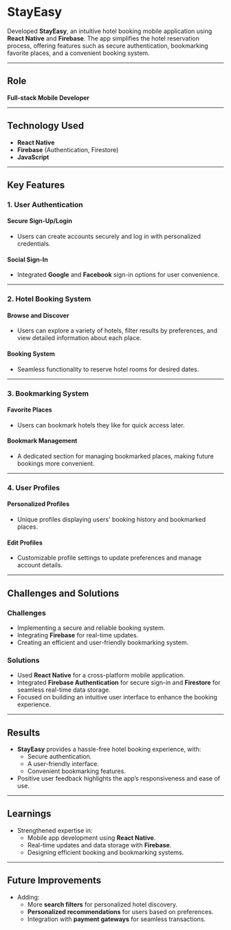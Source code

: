 # StayEasy

Developed **StayEasy**, an intuitive hotel booking mobile application using **React Native** and **Firebase**. The app simplifies the hotel reservation process, offering features such as secure authentication, bookmarking favorite places, and a convenient booking system.

---

## Role
**Full-stack Mobile Developer**

---

## Technology Used
- **React Native**
- **Firebase** (Authentication, Firestore)
- **JavaScript**

---

## Key Features

### 1. User Authentication

#### Secure Sign-Up/Login
- Users can create accounts securely and log in with personalized credentials.

#### Social Sign-In
- Integrated **Google** and **Facebook** sign-in options for user convenience.

---

### 2. Hotel Booking System

#### Browse and Discover
- Users can explore a variety of hotels, filter results by preferences, and view detailed information about each place.

#### Booking System
- Seamless functionality to reserve hotel rooms for desired dates.

---

### 3. Bookmarking System

#### Favorite Places
- Users can bookmark hotels they like for quick access later.

#### Bookmark Management
- A dedicated section for managing bookmarked places, making future bookings more convenient.

---

### 4. User Profiles

#### Personalized Profiles
- Unique profiles displaying users' booking history and bookmarked places.

#### Edit Profiles
- Customizable profile settings to update preferences and manage account details.

---

## Challenges and Solutions

### Challenges
- Implementing a secure and reliable booking system.
- Integrating **Firebase** for real-time updates.
- Creating an efficient and user-friendly bookmarking system.

### Solutions
- Used **React Native** for a cross-platform mobile application.
- Integrated **Firebase Authentication** for secure sign-in and **Firestore** for seamless real-time data storage.
- Focused on building an intuitive user interface to enhance the booking experience.

---

## Results
- **StayEasy** provides a hassle-free hotel booking experience, with:
  - Secure authentication.
  - A user-friendly interface.
  - Convenient bookmarking features.
- Positive user feedback highlights the app’s responsiveness and ease of use.

---

## Learnings
- Strengthened expertise in:
  - Mobile app development using **React Native**.
  - Real-time updates and data storage with **Firebase**.
  - Designing efficient booking and bookmarking systems.

---

## Future Improvements
- Adding:
  - More **search filters** for personalized hotel discovery.
  - **Personalized recommendations** for users based on preferences.
  - Integration with **payment gateways** for seamless transactions.
